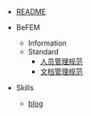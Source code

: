- [README](README.md)

- BeFEM

  - Information
  - Standard
    - [人员管理规范](BeFEM/Standard/人员管理规范.md)
    - [文档管理规范](BeFEM/Standard/文档管理规范.md)
  
- Skills

  - [blog](Skills/个人博客.md)

    

